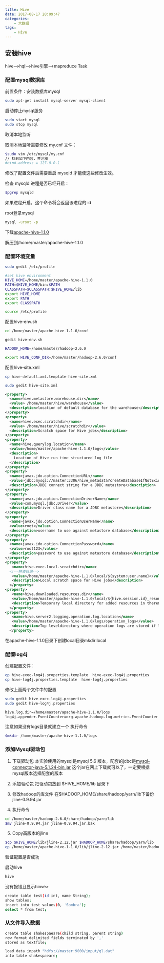 ```yaml
---
title: Hive
date: 2017-08-17 20:09:47
categories:
    - 大数据
tags: 
    - Hive
---
```


## 安装hive

hive-->hql-->hive引擎-->mapreduce Task

### 配置mysql数据库

前置条件：安装数据库mysql

```bash
sudo apt-get install mysql-server mysql-client
```

启动停止mysql服务

```bash
sudo start mysql
sudo stop mysql  
```

取消本地监听

取消本地监听需要修改 my.cnf 文件：

```bash
$sudo vim /etc/mysql/my.cnf
// 找到如下内容，并注释
#bind-address = 127.0.0.1
```

修改了配置文件后需要重启 mysqld 才能使这些修改生效。
 
检查 mysqld 进程是否已经开启： 

```bash
$pgrep mysqld
```

如果进程开启，这个命令将会返回该进程的 id 

root登录mysql

```bash
mysql -uroot -p
```

下载<a href="apache-hive-1.1.0-bin.tar.gz">apache-hive-1.1.0</a>

解压到/home/master/apache-hive-1.1.0

### 配置环境变量

```bash
sudo gedit /etc/profile

#set hive environment
HIVE_HOME=/home/master/apache-hive-1.1.0
PATH=$HIVE_HOME/bin:$PATH
CLASSPATH=$CLASSPATH:$HIVE_HOME/lib
export HIVE_HOME
export PATH
export CLASSPATH

source /etc/profile
```

配置hive-env.sh

```bash
cd /home/master/apache-hive-1.1.0/conf

gedit hive-env.sh

HADOOP_HOME=/home/master/hadoop-2.6.0

export HIVE_CONF_DIR=/home/master/hadoop-2.6.0/conf
```

配置hive-site.xml

```bash
cp hive-default.xml.template hive-site.xml

sudo gedit hive-site.xml
```

```xml
<property>
  <name>hive.metastore.warehouse.dir</name>
  <value> /home/master/hive/warehouse</value>
  <description>location of default database for the warehouse</description>
</property>
<property>
  <name>hive.exec.scratchdir</name>
  <value> /home/master/hive/scratchdir</value>
  <description>Scratch space for Hive jobs</description>
</property>
<property>
  <name>hive.querylog.location</name>
  <value>/home/master/apache-hive-1.1.0/logs</value>
  <description>
    Location of Hive run time structured log file
  </description>
</property>
<property>
  <name>javax.jdo.option.ConnectionURL</name>
  <value>jdbc:mysql://master:3306/hive_metadata?createDatabaseIfNotExist=true</value>
  <description>JDBC connect string for a JDBC metastore</description>
</property>
<property>
  <name>javax.jdo.option.ConnectionDriverName</name>
  <value>com.mysql.jdbc.Driver</value>
  <description>Driver class name for a JDBC metastore</description>
</property>
<property>
  <name>javax.jdo.option.ConnectionUserName</name>
  <value>root</value>
  <description>username to use against metastore database</description>
</property>
<property>
  <name>javax.jdo.option.ConnectionPassword</name>
  <value>root123</value>
  <description>password to use against metastore database</description>
</property>
<property>
   <name>hive.exec.local.scratchdir</name>  
  <!--拼凑目录--> 
   <value>/home/master/apache-hive-1.1.0/local/${system:user.name}</value>
   <description>Local scratch space for Hive jobs</description>
  </property>
<property>
   <name>hive.downloaded.resources.dir</name>
   <value>/home/master/apache-hive-1.1.0/local/${hive.session.id}_resources</value>
   <description>Temporary local directory for added resources in theremote file system.</description>
  </property>
<property>
   <name>hive.server2.logging.operation.log.location</name>
   <value>/home/master/apache-hive-1.1.0/logs/operation_logs</value>
   <description>Top leveldirectory where operation logs are stored if logging functionality isenabled</description>
  </property>
```

在apache-hive-1.1.0目录下创建local目录mkdir local

### 配置log4j

创建配置文件：
```bash
cp hive-exec-log4j.properties.template  hive-exec-log4j.properties
cp hive-log4j.properties.template  hive-log4j.properties
```

修改上面两个文件中的配置
```bash
sudo gedit hive-exec-log4j.properties
sudo gedit hive-log4j.properties

hive.log.dir=/home/master/apache-hive-1.1.0/logs
log4j.appender.EventCounter=org.apache.hadoop.log.metrics.EventCounter
```

注意如果没有logs目录就建立一个 执行命令

```bash
$mkdir /home/master/apache-hive-1.1.0/logs
```

### 添加Mysql驱动包

1. 下载驱动包
本实验使用的mysql是mysql 5.6 版本，配套的jdbc是<a href="mysql-connector-java-5.1.9.jar">mysql-connector-java-5.1.24-bin.jar</a>
这个jar在网上下载就可以了，一定要根据mysql版本选择配套的版本

2. 添加驱动包
把驱动包放到 $HIVE_HOME/lib 目录下

3. 修改hadoop的库文件
在$HADOOP_HOME/share/hadoop/yarn/lib下备份jline-0.9.94.jar

4. 执行命令
```bash
cd /home/master/hadoop-2.6.0/share/hadoop/yarn/lib
$mv jline-0.9.94.jar jline-0.9.94.jar.bak
```

5. Copy高版本的jline
```bash
$cp $HIVE_HOME/lib/jline-2.12.jar $HADOOP_HOME/share/hadoop/yarn/lib
cp /home/master/apache-hive-1.1.0/lib/jline-2.12.jar /home/master/hadoop-2.6.0/share/hadoop/yarn/lib
```

验证配置是否成功

启动hive

```bash
hive
```

没有报错且显示hinve>

```bash
create table test(id int, name String);
show tables;
insert into test values(0, 'Sombra');
select * from test;
```

### 从文件导入数据

```bash
create table shakespaeare(child string, parent string)
row format delimited fields terminated by ','
stored as textfile;

load data inpath "hdfs://master:9000/input/gl.dat"
into table shakespaeare;
```
